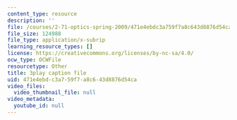 ```yaml
---
content_type: resource
description: ''
file: /courses/2-71-optics-spring-2009/471e4ebdc3a759f7a8c643d8876d54ca_ML5yVI18uaI.vtt
file_size: 124988
file_type: application/x-subrip
learning_resource_types: []
license: https://creativecommons.org/licenses/by-nc-sa/4.0/
ocw_type: OCWFile
resourcetype: Other
title: 3play caption file
uid: 471e4ebd-c3a7-59f7-a8c6-43d8876d54ca
video_files:
  video_thumbnail_file: null
video_metadata:
  youtube_id: null
---
```

